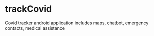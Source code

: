 # trackCovid
Covid tracker android application
includes maps, chatbot,
emergency contacts,
medical assistance
